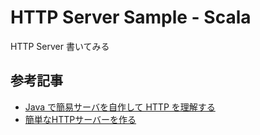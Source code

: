# HTTP Server Sample - Scala

HTTP Server 書いてみる

## 参考記事

- [Java で簡易サーバを自作して HTTP を理解する](https://qiita.com/ksugimori/items/b128e3aed0aa7ed2c89c)
- [簡単なHTTPサーバーを作る](https://qiita.com/opengl-8080/items/ca152658a0e52c786029)